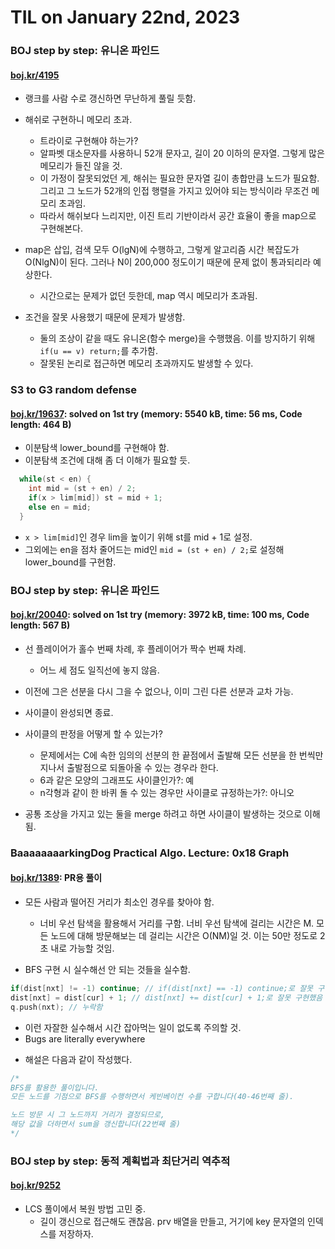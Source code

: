 # **TIL on January 22nd, 2023**
### BOJ step by step: 유니온 파인드
#### [boj.kr/4195](../../../Problem%20Solving/boj/Union%20find/4195-01-22-2023.cpp)
* 랭크를 사람 수로 갱신하면 무난하게 풀릴 듯함.

* 해쉬로 구현하니 메모리 초과.
  - 트라이로 구현해야 하는가?
  - 알파벳 대소문자를 사용하니 52개 문자고, 길이 20 이하의 문자열. 그렇게 많은 메모리가 들진 않을 것.
  - 이 가정이 잘못되었던 게, 해쉬는 필요한 문자열 길이 총합만큼 노드가 필요함. 그리고 그 노드가 52개의 인접 행렬을 가지고 있어야 되는 방식이라 무조건 메모리 초과임.
  - 따라서 해쉬보다 느리지만, 이진 트리 기반이라서 공간 효율이 좋을 map으로 구현해본다.

* map은 삽입, 검색 모두 O(lgN)에 수행하고, 그렇게 알고리즘 시간 복잡도가 O(NlgN)이 된다. 그러나 N이 200,000 정도이기 때문에 문제 없이 통과되리라 예상한다.
  - 시간으로는 문제가 없던 듯한데, map 역시 메모리가 초과됨.

* 조건을 잘못 사용했기 때문에 문제가 발생함.
  - 둘의 조상이 같을 때도 유니온(함수 merge)을 수행했음. 이를 방지하기 위해 `if(u == v) return;`를 추가함.
  - 잘못된 논리로 접근하면 메모리 초과까지도 발생할 수 있다.


### S3 to G3 random defense
#### [boj.kr/19637](../../../Problem%20Solving/boj/random%20defense/19637-01-23-2023.cpp): solved on 1st try (memory: 5540 kB, time: 56 ms, Code length: 464 B)
* 이분탐색 lower_bound를 구현해야 함.
* 이분탐색 조건에 대해 좀 더 이해가 필요할 듯.

```cpp
  while(st < en) {
    int mid = (st + en) / 2;
    if(x > lim[mid]) st = mid + 1;
    else en = mid;
  }
```

  - `x > lim[mid]`인 경우 lim을 높이기 위해 st를 mid + 1로 설정.
  - 그외에는 en을 점차 줄어드는 mid인 `mid = (st + en) / 2;`로 설정해 lower_bound를 구현함.

### BOJ step by step: 유니온 파인드
#### [boj.kr/20040](../../../Problem%20Solving/boj/Union%20find/20040-01-23-2023.cpp): solved on 1st try (memory: 3972 kB, time: 100 ms, Code length: 567 B)
* 선 플레이어가 홀수 번째 차례, 후 플레이어가 짝수 번째 차례.
  - 어느 세 점도 일직선에 놓지 않음.
* 이전에 그은 선분을 다시 그을 수 없으나, 이미 그린 다른 선분과 교차 가능.
* 사이클이 완성되면 종료.

* 사이클의 판정을 어떻게 할 수 있는가?
  - 문제에서는 C에 속한 임의의 선분의 한 끝점에서 출발해 모든 선분을 한 번씩만 지나서 출발점으로 되돌아올 수 있는 경우라 한다.
  - 6과 같은 모양의 그래프도 사이클인가?: 예
  - n각형과 같이 한 바퀴 돌 수 있는 경우만 사이클로 규정하는가?: 아니오
* 공통 조상을 가지고 있는 둘을 merge 하려고 하면 사이클이 발생하는 것으로 이해됨.


### BaaaaaaaarkingDog Practical Algo. Lecture: 0x18 Graph
#### [boj.kr/1389](../../../Problem%20Solving/boj/Graph/1389-01-23-2023.cpp): PR용 풀이
* 모든 사람과 떨어진 거리가 최소인 경우를 찾아야 함.
  - 너비 우선 탐색을 활용해서 거리를 구함. 너비 우선 탐색에 걸리는 시간은 M. 모든 노드에 대해 방문해보는 데 걸리는 시간은 O(NM)일 것. 이는 50만 정도로 2초 내로 가능할 것임.

* BFS 구현 시 실수해선 안 되는 것들을 실수함.

```cpp
if(dist[nxt] != -1) continue; // if(dist[nxt] == -1) continue;로 잘못 구현함
dist[nxt] = dist[cur] + 1; // dist[nxt] += dist[cur] + 1;로 잘못 구현했음
q.push(nxt); // 누락함
```

  - 이런 자잘한 실수해서 시간 잡아먹는 일이 없도록 주의할 것.
  - Bugs are literally everywhere

* 해설은 다음과 같이 작성했다.
```cpp
/*
BFS를 활용한 풀이입니다.
모든 노드를 기점으로 BFS를 수행하면서 케빈베이컨 수를 구합니다(40-46번째 줄).

노드 방문 시 그 노드까지 거리가 결정되므로, 
해당 값을 더하면서 sum을 갱신합니다(22번째 줄)
*/
```

### BOJ step by step: 동적 계획법과 최단거리 역추적
#### [boj.kr/9252](../../../Problem%20Solving/boj/Dynamic%20programming/9252-01-20-2023.cpp)
* LCS 풀이에서 복원 방법 고민 중.
  - 길이 갱신으로 접근해도 괜찮음. prv 배열을 만들고, 거기에 key 문자열의 인덱스를 저장하자.
